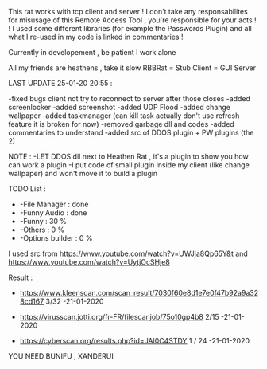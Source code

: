 This rat works with tcp client and server ! I don't take any responsabilites for misusage of this Remote Access Tool , you're  responsible for your acts ! ! I used some different libraries (for example the Passwords Plugin) and all what I re-used in my code is linked in commentaries !



Currently in developement , be patient I work alone




All my friends are heathens , take it slow 
RBBRat = Stub 
Client = GUI Server

LAST UPDATE 25-01-20 20:55 :

-fixed bugs client not try to reconnect to server after those closes
-added screenlocker
-added screenshot
-added UDP Flood
-added change wallpaper 
-added taskmanager (can kill task actually don't use refresh feature it is broken for now)
-removed garbage dll and codes
-added commentaries to understand
-added src of DDOS plugin + PW plugins (the 2)


NOTE : 
-LET DDOS.dll next to Heathen Rat , it's a plugin to show you how can work a plugin
-I put code of small plugin inside my client (like change wallpaper) and won't move it to build a plugin

TODO List :

* -File Manager : done 
* -Funny Audio : done
* -Funny : 30 %
* -Others : 0 %
* -Options builder : 0 %


I used src from https://www.youtube.com/watch?v=UWJja8Qp65Y&t and https://www.youtube.com/watch?v=UytjOcSHje8

Result : 

- https://www.kleenscan.com/scan_result/7030f60e8d1e7e0f47b92a9a328cd167  3/32   -21-01-2020

- https://virusscan.jotti.org/fr-FR/filescanjob/75o10gp4b8 2/15  -21-01-2020

- https://cyberscan.org/results.php?id=JAl0C4STDY 1 / 24  -21-01-2020 

YOU NEED BUNIFU , XANDERUI 
